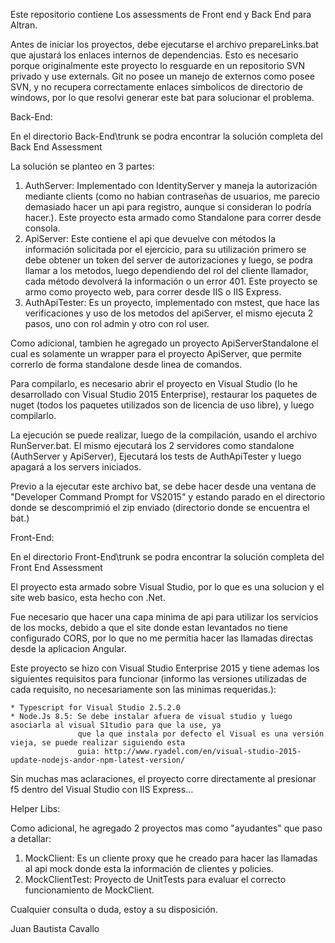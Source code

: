 Este repositorio contiene Los assessments de Front end y Back End para Altran.

Antes de iniciar los proyectos, debe ejecutarse el archivo prepareLinks.bat que ajustará los enlaces internos de dependencias.
Esto es necesario porque originalmente este proyecto lo resguarde en un repositorio SVN privado y use externals.
Git no posee un manejo de externos como posee SVN, y no recupera correctamente enlaces simbolicos de directorio de windows,
por lo que resolvi generar este bat para solucionar el problema.


Back-End:

En el directorio Back-End\trunk se podra encontrar la solución completa del Back End Assessment

La solución se planteo en 3 partes:

1. AuthServer: Implementado con IdentityServer y maneja la autorización mediante clients (como no habian contraseñas de usuarios,
               me parecio demasiado hacer un api para registro, aunque si consideran lo podría hacer.). Este proyecto esta armado
	       como Standalone para correr desde consola.
2. ApiServer: Este contiene el api que devuelve con métodos la información solicitada por el ejercicio, para su utilización primero
              se debe obtener un token del server de autorizaciones y luego, se podra llamar a los metodos, luego dependiendo del rol
	      del cliente llamador, cada método devolverá la información o un error 401. Este proyecto se armo como proyecto
	      web, para correr desde IIS o IIS Express.
3. AuthApiTester: Es un proyecto, implementado con mstest, que hace las verificaciones y uso de los metodos del apiServer, el mismo
                  ejecuta 2 pasos, uno con rol admin y otro con rol user.

Como adicional, tambien he agregado un proyecto ApiServerStandalone el cual es solamente un wrapper para el proyecto ApiServer, que permite
correrlo de forma standalone desde linea de comandos.
			
Para compilarlo, es necesario abrir el proyecto en Visual Studio (lo he desarrollado con Visual Studio 2015 Enterprise), restaurar los
paquetes de nuget (todos los paquetes utilizados son de licencia de uso libre), y luego compilarlo.

La ejecución se puede realizar, luego de la compilación, usando el archivo RunServer.bat. El mismo ejecutará los 2 servidores como
standalone (AuthServer y ApiServer), Ejecutará los tests de AuthApiTester y luego apagará a los servers iniciados.

Previo a la ejecutar este archivo bat, se debe hacer desde una ventana de "Developer Command Prompt for VS2015" y estando parado en
el directorio donde se descomprimió el zip enviado (directorio donde se encuentra el bat.)


Front-End:

En el directorio Front-End\trunk se podra encontrar la solución completa del Front End Assessment

El proyecto esta armado sobre Visual Studio, por lo que es una solucion y el site web basico, esta hecho con .Net.

Fue necesario que hacer una capa minima de api para utilizar los servicios de los mocks, debido a que el site donde estan levantados
no tiene configurado CORS, por lo que no me permitia hacer las llamadas directas desde la aplicacion Angular.

Este proyecto se hizo con Visual Studio Enterprise 2015 y tiene ademas los siguientes requisitos para funcionar
(informo las versiones utilizadas de cada requisito, no necesariamente son las minimas requeridas.):

    * Typescript for Visual Studio 2.5.2.0
    * Node.Js 8.5: Se debe instalar afuera de visual studio y luego asociarla al visual S1tudio para que la use, ya
                   que la que instala por defecto el Visual es una versión vieja, se puede realizar siguiendo esta
	               guia: http://www.ryadel.com/en/visual-studio-2015-update-nodejs-andor-npm-latest-version/

Sin muchas mas aclaraciones, el proyecto corre directamente al presionar f5 dentro del Visual Studio con IIS Express...


Helper Libs:

Como adicional, he agregado 2 proyectos mas como "ayudantes" que paso a detallar:

1. MockClient: Es un cliente proxy que he creado para hacer las llamadas al api mock donde esta la información de clientes y policies.
2. MockClientTest: Proyecto de UnitTests para evaluar el correcto funcionamiento de MockClient.


Cualquier consulta o duda, estoy a su disposición.

Juan Bautista Cavallo
